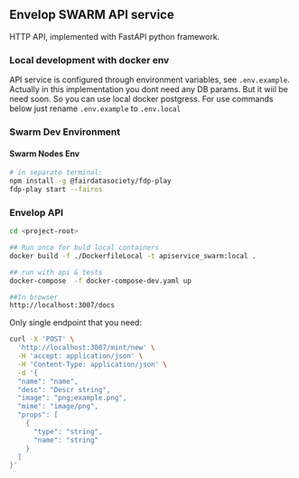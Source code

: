 ## Envelop SWARM API service  
HTTP API, implemented with FastAPI python framework.

### Local development with docker env
API service is configured through environment variables, see `.env.example`.
Actually in this implementation you dont need any DB params. But it wiil be need soon. So 
you can use local docker postgress.
For use commands below just rename `.env.example` to `.env.local`

### Swarm Dev Environment
#### Swarm Nodes Env
```bash
# in separate terminal:
npm install -g @fairdatasociety/fdp-play
fdp-play start --fairos
```

### Envelop API
```bash
cd <project-root>

## Run once for buld local containers
docker build -f ./DockerfileLocal -t apiservice_swarm:local .

## run with api & tests
docker-compose  -f docker-compose-dev.yaml up

##In browser
http://localhost:3007/docs

```


Only single endpoint that you need:
```bash
curl -X 'POST' \
  'http://localhost:3007/mint/new' \
  -H 'accept: application/json' \
  -H 'Content-Type: application/json' \
  -d '{
  "name": "name",
  "desc": "Descr string",
  "image": "png;example.png",
  "mime": "image/png",
  "props": [
    {
      "type": "string",
      "name": "string"
    }
  ]
}'
```





